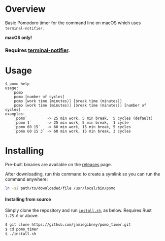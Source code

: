 # Overview
Basic Pomodoro timer for the command line on macOS which uses `terminal-notifier`.

**macOS only!**

### Requires [terminal-notifier](https://github.com/julienXX/terminal-notifier).

# Usage
```
$ pomo help
usage: 
    pomo
    pomo [number of cycles]
    pomo [work time (minutes)] [break time (minutes)]
    pomo [work time (minutes)] [break time (minutes)] [number of cycles]
examples: 
    `pomo`         -> 25 min work, 5 min break,  5 cycles (default)
    `pomo 1`       -> 25 min work, 5 min break,  1 cycle
    `pomo 60 15`   -> 60 min work, 15 min break, 5 cycles 
    `pomo 60 15 3` -> 60 min work, 15 min break, 3 cycles
```

# Installing

Pre-built binaries are available on the [releases](https://github.com/jamiegibney/pomo_timer/releases) page.

After downloading, run this command to create a symlink so you can run the command anywhere:
```bash
ln -si path/to/downloaded/file /usr/local/bin/pomo
```

#### Installing from source

Simply clone the repository and run [`install.sh`](./install.sh), as below. Requires Rust `1.75.0` or above.
```bash
$ git clone https://github.com/jamiegibney/pomo_timer.git
$ cd pomo_timer
$ ./install.sh
```
